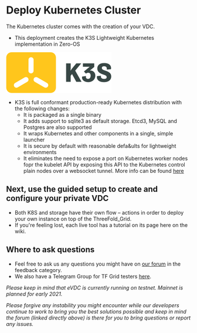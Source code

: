 # Deploy Kubernetes Cluster

The Kubernetes cluster comes with the creation of your VDC.

- This deployment creates the K3S Lightweight Kubernetes implementation in Zero-OS

![k3s](img/evdck3slogo.png)

- K3S is full conformant production-ready Kubernetes distribution with the following changes:
  - It is packaged as a single binary
  - It adds support to sqlite3 as default storage. Etcd3, MySQL and Postgres are also supported
  - It wraps Kubernetes and other components in a single, simple launcher
  - It is secure by default with reasonable defa&ults for lightweight environments
  - It eliminates the need to expose a port on Kubernetes worker nodes fopr the kubelet API by exposing this API to the Kubernetes control plain nodes over a websocket tunnel.
  More info can be found [here](https://github.com/rancher/k3s)

## Next, use the guided setup to create and configure your private VDC

- Both K8S and storage have their own flow – actions in order to deploy your own instance on top of the ThreeFold_Grid.
- If you're feeling lost, each live tool has a tutorial on its page here on the wiki.

## Where to ask questions

- Feel free to ask us any questions you might have on [our forum](https://forum.threefold.io) in the feedback category.
- We also have a Telegram Group for TF Grid testers [here](https://t.me/joinchat/BwOvOxxgK59GmRoZ2_sM0w).

_Please keep in mind that eVDC is currently running on testnet. Mainnet is planned for early 2021._

_Please forgive any instability you might encounter while our developers continue to work to bring you the best solutions possible and keep in mind the forum (linked directly above) is there for you to bring questions or report any issues._
